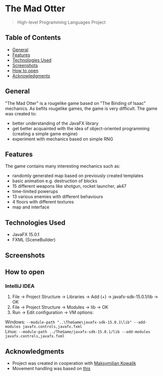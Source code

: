 # The Mad Otter
> High-level Programming Languages Project
## Table of Contents
- [General](#General)
- [Features](#Features)
- [Technologies Used](#technologies-Used)
- [Screenshots](#Screenshots)
- [How to open](#how-to-open)
- [Acknowledgments](#Acknowledgments)

## General
"The Mad Otter" is a rougelike game based on "The Binding of Isaac" mechanics. As befits rougelike games, the game is very difficult. The game was created to:
- better understanding of the JavaFX library
- get better acquainted with the idea of object-oriented programming (creating a simple game engine)
- experiment with mechanics based on simple RNG

## Features
The game contains many interesting mechanics such as:
- randomly generated map based on previously created templates
- basic animation e.g. destruction of blocks
- 15 different weapons like shotgun, rocket launcher, ak47
- time-limited powerups
- 13 various enemies with different behaviours
- 4 floors with different textures
- map and interface

## Technologies Used
- JavaFX 15.0.1
- FXML (SceneBuilder)

## Screenshots

## How to open 
### IntelliJ IDEA
1. File -> Project Structure -> Libraries -> Add (+) -> javafx-sdk-15.0.1/lib -> OK
2. File -> Project Structure -> Modules -> lib -> OK
3. Run -> Edit configuration -> VM options:

Windows: ``` --module-path "..\TheGame\javafx-sdk-15.0.1\lib" --add-modules javafx.controls,javafx.fxml ```  
Linux: ``` --module-path ../TheGame/javafx-sdk-15.0.1/lib --add-modules javafx.controls,javafx.fxml ```

## Acknowledgments
- Project was created in cooperation with [Maksymilian Kowalik](https://github.com/kowaleuro)
- Movement handling was based on [this](https://github.com/ashish2199/Aidos)
